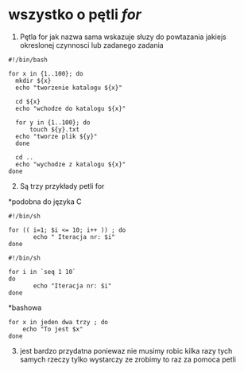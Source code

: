 # wszystko o pętli **_for_**

1. Pętla for jak nazwa sama wskazuje słuzy do powtazania jakiejs okreslonej czynnosci lub zadanego zadania 
```
#!/bin/bash

for x in {1..100}; do
  mkdir ${x}
  echo "tworzenie katalogu ${x}"

  cd ${x}
  echo "wchodze do katalogu ${x}"

  for y in {1..100}; do
      touch ${y}.txt
  echo "tworze plik ${y}"
  done

  cd ..
  echo "wychodze z katalogu ${x}"
done
```


2. Są trzy przykłady petli for

*podobna do języka C 
```
#!/bin/sh

for (( i=1; $i <= 10; i++ )) ; do
       echo " Iteracja nr: $i"
done
```
```
#!/bin/sh

for i in `seq 1 10`
do
       echo "Iteracja nr: $i"
done
```

*bashowa
```
for x in jeden dwa trzy ; do
    echo "To jest $x"
done
```


3. jest bardzo przydatna poniewaz nie musimy robic kilka razy tych samych rzeczy tylko wystarczy ze zrobimy to raz za pomoca petli
